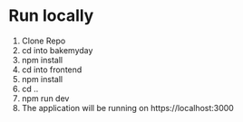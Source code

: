 # Run locally

1. Clone Repo
2. cd into bakemyday
3. npm install
4. cd into frontend
5. npm install
6. cd ..
7. npm run dev
8. The application will be running on https://localhost:3000
